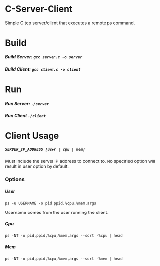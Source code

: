# C-Server-Client
Simple C tcp server/client that executes a remote ps command.


# Build
##### Build Server: `gcc server.c -o server`

##### Build Client: `gcc client.c -o client`

# Run
##### Run Server: `./server`

##### Run Client `./client`

# Client Usage

##### `SERVER_IP_ADDRESS [user | cpu | mem]`

Must include the server IP address to connect to. No specified option will result in user option by default.

### Options

##### User

`ps -u USERNAME -o pid,ppid,%cpu,%mem,args`

Username comes from the user running the client.

##### Cpu

`ps -NT -o pid,ppid,%cpu,%mem,args --sort -%cpu | head`

##### Mem

`ps -NT -o pid,ppid,%cpu,%mem,args --sort -%mem | head`
